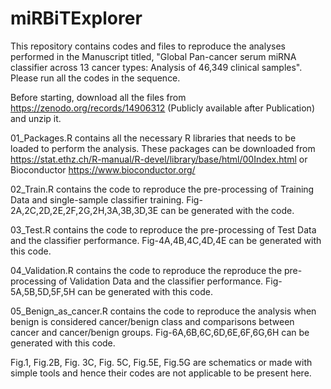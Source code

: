# miRBiTExplorer
This repository contains codes and files to reproduce the analyses performed in the Manuscript titled, "Global Pan-cancer serum miRNA classifier across 13 cancer types: Analysis of 46,349 clinical samples".
Please run all the codes in the sequence.

Before starting, download all the files from https://zenodo.org/records/14906312 (Publicly available after Publication) and unzip it.

01_Packages.R contains all the necessary R libraries that needs to be loaded to perform the analysis. These packages can be downloaded from https://stat.ethz.ch/R-manual/R-devel/library/base/html/00Index.html or Bioconductor https://www.bioconductor.org/

02_Train.R contains the code to reproduce the pre-processing of Training Data and single-sample classifier training. Fig-2A,2C,2D,2E,2F,2G,2H,3A,3B,3D,3E can be generated with the code.

03_Test.R contains the code to reproduce the pre-processing of Test Data and the classifier performance. Fig-4A,4B,4C,4D,4E can be generated with this code.

04_Validation.R contains the code to reproduce the reproduce the pre-processing of Validation Data and the classifier performance. Fig-5A,5B,5D,5F,5H can be generated with this code.

05_Benign_as_cancer.R contains the code to reproduce the analysis when benign is considered cancer/benign class and comparisons between cancer and cancer/benign groups. Fig-6A,6B,6C,6D,6E,6F,6G,6H can be generated with this code.

Fig.1, Fig.2B, Fig. 3C, Fig. 5C, Fig.5E, Fig.5G are schematics or made with simple tools and hence their codes are not applicable to be present here.
